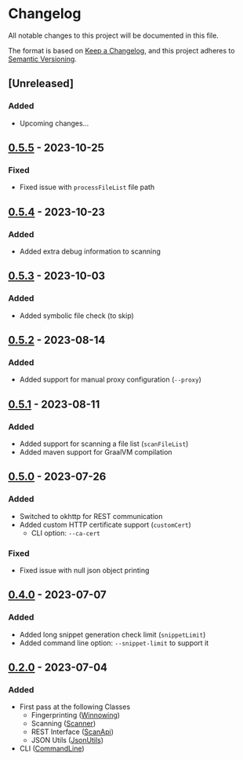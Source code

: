 # Changelog

All notable changes to this project will be documented in this file.

The format is based on [Keep a Changelog](https://keepachangelog.com/en/1.0.0/),
and this project adheres to [Semantic Versioning](https://semver.org/spec/v2.0.0.html).

## [Unreleased]

### Added

- Upcoming changes...

## [0.5.5] - 2023-10-25
### Fixed
- Fixed issue with `processFileList` file path

## [0.5.4] - 2023-10-23
### Added
- Added extra debug information to scanning

## [0.5.3] - 2023-10-03
### Added
- Added symbolic file check (to skip)

## [0.5.2] - 2023-08-14
### Added
- Added support for manual proxy configuration (`--proxy`)

## [0.5.1] - 2023-08-11
### Added
- Added support for scanning a file list (`scanFileList`)
- Added maven support for GraalVM compilation

## [0.5.0] - 2023-07-26
### Added
- Switched to okhttp for REST communication
- Added custom HTTP certificate support (`customCert`)
  - CLI option: `--ca-cert`
### Fixed
- Fixed issue with null json object printing

## [0.4.0] - 2023-07-07

### Added
- Added long snippet generation check limit (`snippetLimit`)
- Added command line option: `--snippet-limit` to support it

## [0.2.0] - 2023-07-04
### Added
- First pass at the following Classes
    - Fingerprinting ([Winnowing](src/main/java/com/scanoss/Winnowing.java))
    - Scanning ([Scanner](src/main/java/com/scanoss/Scanner.java))
    - REST Interface ([ScanApi](src/main/java/com/scanoss/rest/ScanApi.java))
    - JSON Utils ([JsonUtils](src/main/java/com/scanoss/utils/JsonUtils.java))
- CLI ([CommandLine](src/main/java/com/scanoss/cli/CommandLine.java))

[0.2.0]: https://github.com/scanoss/scanoss.java/compare/v0.0.0...v0.2.0
[0.4.0]: https://github.com/scanoss/scanoss.java/compare/v0.2.0...v0.4.0
[0.5.0]: https://github.com/scanoss/scanoss.java/compare/v0.4.0...v0.5.0
[0.5.1]: https://github.com/scanoss/scanoss.java/compare/v0.5.0...v0.5.1
[0.5.2]: https://github.com/scanoss/scanoss.java/compare/v0.5.1...v0.5.2
[0.5.3]: https://github.com/scanoss/scanoss.java/compare/v0.5.2...v0.5.3
[0.5.4]: https://github.com/scanoss/scanoss.java/compare/v0.5.3...v0.5.4
[0.5.5]: https://github.com/scanoss/scanoss.java/compare/v0.5.4...v0.5.5
